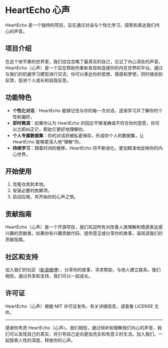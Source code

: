 # HeartEcho 心声

HeartEcho 是一个独特的项目，旨在通过对话与个性化学习，探索和表达我们内心的声音。

## 项目介绍

在这个快节奏的世界里，我们往往忽略了最真实的自己，忘记了内心深处的声音。HeartEcho（心声）是一个旨在帮助你重新发现和连接你的内在世界的平台。通过与我们的机器学习模型进行交流，你可以表达你的思想、情感和梦想，同时接收到反馈，促进个人成长和自我反思。

## 功能特色

- **个性化对话**：HeartEcho 能够记住与你的每一次对话，逐渐学习并了解你的个性和偏好。
- **即时微调**：如果你认为 HeartEcho 的回应不够准确或不符合你的意愿，你可以立即纠正它，帮助它更好地理解你。
- **个人专属数据集**：你的对话将被私密保存，形成你个人的数据集，让 HeartEcho 能够更深入地“理解”你。
- **持续学习**：随着时间的推移，HeartEcho 将不断进化，更加精准地反映你的内心世界。

## 开始使用

1. 克隆仓库到本地。
2. 安装必要的依赖项。
3. 启动应用，并开始你的心声之旅。

## 贡献指南

HeartEcho（心声）是一个开源项目，我们欢迎所有对改善人类理解和情感表达感兴趣的贡献者。如果你有兴趣贡献代码、提供意见或分享你的故事，请阅读我们的贡献指南。

## 社区和支持

加入我们的社区（[新浪微博](https://weibo.com/u/1240212845)），分享你的故事，寻求帮助，与他人建立联系。我们相信，通过共享和支持，我们可以一起成长。

## 许可证

HeartEcho（心声）根据 MIT 许可证发布。有关详细信息，请查看 LICENSE 文件。

---

感谢你考虑 HeartEcho（心声）。我们相信，通过倾听和理解我们内心的声音，我们可以发现自己的真实，并引导自己走向更加充实和有意义的生活。加入我们，一起探索人性的深度，释放你的心声。